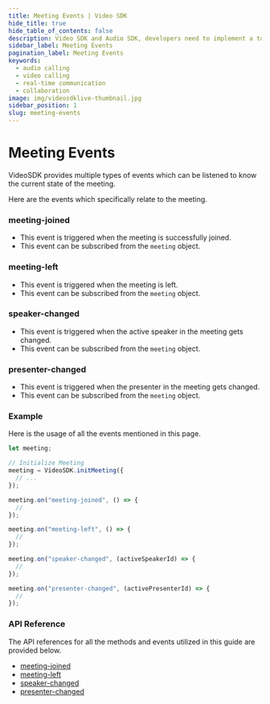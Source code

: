 ```yaml
---
title: Meeting Events | Video SDK
hide_title: true
hide_table_of_contents: false
description: Video SDK and Audio SDK, developers need to implement a token server. This requires efforts on both the front-end and backend.
sidebar_label: Meeting Events
pagination_label: Meeting Events
keywords:
  - audio calling
  - video calling
  - real-time communication
  - collaboration
image: img/videosdklive-thumbnail.jpg
sidebar_position: 1
slug: meeting-events
---
```


# Meeting Events

VideoSDK provides multiple types of events which can be listened to know the current state of the meeting.

Here are the events which specifically relate to the meeting.

### meeting-joined

- This event is triggered when the meeting is successfully joined.
- This event can be subscribed from the `meeting` object.

### meeting-left

- This event is triggered when the meeting is left.
- This event can be subscribed from the `meeting` object.

### speaker-changed

- This event is triggered when the active speaker in the meeting gets changed.
- This event can be subscribed from the `meeting` object.

### presenter-changed

- This event is triggered when the presenter in the meeting gets changed.
- This event can be subscribed from the `meeting` object.

### Example

Here is the usage of all the events mentioned in this page.

```js
let meeting;

// Initialize Meeting
meeting = VideoSDK.initMeeting({
  // ...
});

meeting.on("meeting-joined", () => {
  //
});

meeting.on("meeting-left", () => {
  //
});

meeting.on("speaker-changed", (activeSpeakerId) => {
  //
});

meeting.on("presenter-changed", (activePresenterId) => {
  //
});
```

### API Reference

The API references for all the methods and events utilized in this guide are provided below.

- [meeting-joined](/javascript/api/sdk-reference/meeting-class/events#meeting-joined)
- [meeting-left](/javascript/api/sdk-reference/meeting-class/events#meeting-left)
- [speaker-changed](/javascript/api/sdk-reference/meeting-class/events#speaker-changed)
- [presenter-changed](/javascript/api/sdk-reference/meeting-class/events#presenter-changed)
